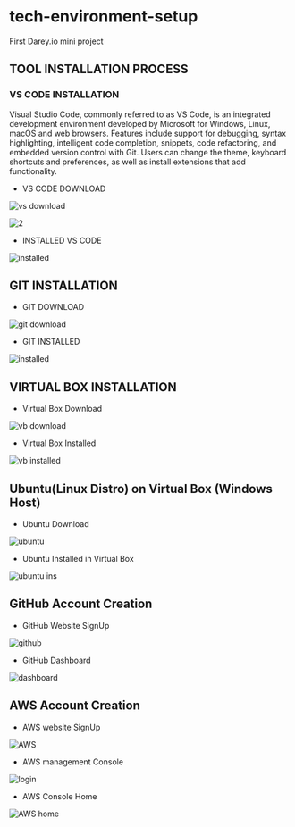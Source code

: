 # tech-environment-setup
First Darey.io mini project

## TOOL INSTALLATION PROCESS

### VS CODE INSTALLATION
Visual Studio Code, commonly referred to as VS Code, is an integrated development environment developed by Microsoft for Windows, Linux, macOS and web browsers. Features include support for debugging, syntax highlighting, intelligent code completion, snippets, code refactoring, and embedded version control with Git. Users can change the theme, keyboard shortcuts and preferences, as well as install extensions that add functionality.

- VS CODE DOWNLOAD

![vs download](./img/vs1.png)

![2](./img/vs2.png)

- INSTALLED VS CODE 

![installed](./img/ins.vs.png)

## GIT INSTALLATION
- GIT DOWNLOAD

![git download](./img/git1.png)
- GIT INSTALLED

![installed](./img/git2.png)

## VIRTUAL BOX INSTALLATION
- Virtual Box Download

![vb download](./img/vb1.png)
- Virtual Box Installed

![vb installed](./img/vb%20ins.png)

## Ubuntu(Linux Distro) on Virtual Box (Windows Host)
- Ubuntu Download

![ubuntu](./img/ubuntu.png)
- Ubuntu Installed in Virtual Box

![ubuntu ins](./img/ubuntu2.png)

## GitHub Account Creation
- GitHub Website SignUp

![github](./img/github.png)
- GitHub Dashboard

![dashboard](./img/github1.png)


## AWS Account Creation
- AWS website SignUp

![AWS](./img/aws1.png)

- AWS management Console

![login](./img/aws2.png)

- AWS Console Home

![AWS home](./img/aws3.png)